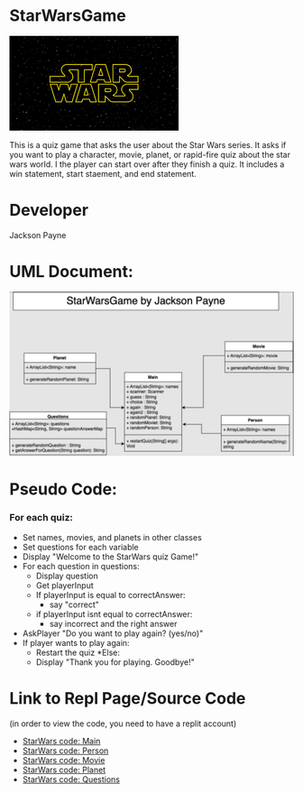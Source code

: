 # StarWarsGame

![StarWars Logo](https://github.com/J-ack-son/StarWarsGame/blob/main/images/starwars.png?raw=true)

This is a quiz game that asks the user about the Star Wars series. It asks if you want to play a character, movie, planet, or rapid-fire quiz about the star wars world.
I the player can start over after they finish a quiz.
It includes a win statement, start staement, and end statement.

# Developer
Jackson Payne


# UML Document:

![StarWarsGame UML](https://github.com/J-ack-son/StarWarsGame/blob/main/images/UML.png?raw=true)

# Pseudo Code:
### For each quiz:
* Set names, movies, and planets in other classes
* Set questions for each variable
* Display "Welcome to the StarWars quiz Game!"
* For each question in questions:
   * Display question
   * Get playerInput
   * If playerInput is equal to correctAnswer:
     * say "correct"
   * if playerInput isnt equal to correctAnswer:
     * say incorrect and the right answer
* AskPlayer "Do you want to play again? (yes/no)"
* If player wants to play again:
   * Restart the quiz
*Else:
   * Display "Thank you for playing. Goodbye!"
 
# Link to Repl Page/Source Code
(in order to view the code, you need to have a replit account)
* [StarWars code: Main](https://github.com/J-ack-son/StarWarsGame/blob/main/src/Main.java)
* [StarWars code: Person]()
* [StarWars code: Movie](https://github.com/J-ack-son/StarWarsGame/blob/main/src/Movie.java)
* [StarWars code: Planet]()
* [StarWars code: Questions]() 
